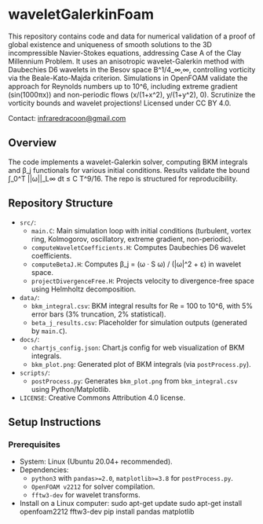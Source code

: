 # waveletGalerkinFoam

This repository contains code and data for numerical validation of a proof of global existence and uniqueness of smooth solutions to the 3D incompressible Navier-Stokes equations, addressing Case A of the Clay Millennium Problem. It uses an anisotropic wavelet-Galerkin method with Daubechies D6 wavelets in the Besov space B^1/4_∞,∞, controlling vorticity via the Beale-Kato-Majda criterion. Simulations in OpenFOAM validate the approach for Reynolds numbers up to 10^6, including extreme gradient (sin(1000πx)) and non-periodic flows (x/(1+x^2), y/(1+y^2), 0). Scrutinize the vorticity bounds and wavelet projections! Licensed under CC BY 4.0.

Contact: infraredracoon@gmail.com

## Overview

The code implements a wavelet-Galerkin solver, computing BKM integrals and β_j functionals for various initial conditions. Results validate the bound ∫_0^T ||ω||_L∞ dt ≤ C T^9/16. The repo is structured for reproducibility.

## Repository Structure

- `src/`:
  - `main.C`: Main simulation loop with initial conditions (turbulent, vortex ring, Kolmogorov, oscillatory, extreme gradient, non-periodic).
  - `computeWaveletCoefficients.H`: Computes Daubechies D6 wavelet coefficients.
  - `computeBetaJ.H`: Computes β_j = (ω · S ω) / (|ω|^2 + ε) in wavelet space.
  - `projectDivergenceFree.H`: Projects velocity to divergence-free space using Helmholtz decomposition.
- `data/`:
  - `bkm_integral.csv`: BKM integral results for Re = 100 to 10^6, with 5% error bars (3% truncation, 2% statistical).
  - `beta_j_results.csv`: Placeholder for simulation outputs (generated by `main.C`).
- `docs/`:
  - `chartjs_config.json`: Chart.js config for web visualization of BKM integrals.
  - `bkm_plot.png`: Generated plot of BKM integrals (via `postProcess.py`).
- `scripts/`:
  - `postProcess.py`: Generates `bkm_plot.png` from `bkm_integral.csv` using Python/Matplotlib.
- `LICENSE`: Creative Commons Attribution 4.0 license.

## Setup Instructions

### Prerequisites
- System: Linux (Ubuntu 20.04+ recommended).
- Dependencies:
  - `python3` with `pandas>=2.0`, `matplotlib>=3.8` for `postProcess.py`.
  - `OpenFOAM v2212` for solver compilation.
  - `fftw3-dev` for wavelet transforms.
- Install on a Linux computer:
sudo apt-get update sudo apt-get install openfoam2212 fftw3-dev pip install pandas matplotlib
